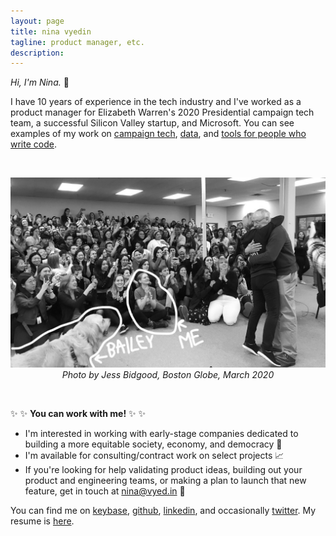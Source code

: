 ```yaml
---
layout: page
title: nina vyedin
tagline: product manager, etc.
description: 
---
```


_Hi, I'm Nina._ 👋 

I have 10 years of experience in the tech industry and I've worked as a product manager for Elizabeth Warren's 2020 Presidential campaign tech team, a successful Silicon Valley startup, and Microsoft. You can see examples of my work on [campaign tech](/pages/campaigns.html), [data](/pages/data.html), and [tools for people who write code](/pages/devtools.html).

<br/>

<p align="center"><img src="/assets/images/globe_bw.jpeg" alt="Photo by Jess Bidgood, Boston Globe, March 2020" width="600"/><br/>
<i>Photo by Jess Bidgood, Boston Globe, March 2020</i></p>

<br/>

✨ ✨ **You can work with me!** ✨ ✨ 

* I'm interested in working with early-stage companies dedicated to building a more equitable society, economy, and democracy 💪 
* I'm available for consulting/contract work on select projects 📈
* If you're looking for help validating product ideas, building out your product and engineering teams, or making a plan to launch that new feature, get in touch at [nina@vyed.in](mailto:nina@vyed.in) 💌 

You can find me on [keybase](https://keybase.io/vyedin), [github](https://github.com/vyedin), [linkedin](https://www.linkedin.com/in/vyedin/), and occasionally [twitter](https://twitter.com/vyedin). My resume is [here](/assets/resumes/nina-resume-2021_2.pdf).
